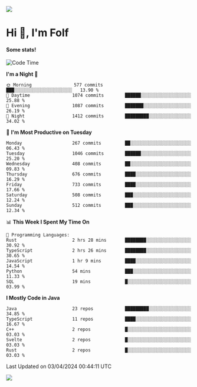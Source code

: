 <img src="https://komarev.com/ghpvc/?username=itsfolf"/>
<h1>Hi 👋, I'm Folf</h1>


#### Some stats!
<!--START_SECTION:waka-->
![Code Time](http://img.shields.io/badge/Code%20Time-2%2C176%20hrs%2013%20mins-blue)

**I'm a Night 🦉** 

```text
🌞 Morning                577 commits         ███░░░░░░░░░░░░░░░░░░░░░░   13.90 % 
🌆 Daytime                1074 commits        ██████░░░░░░░░░░░░░░░░░░░   25.88 % 
🌃 Evening                1087 commits        ███████░░░░░░░░░░░░░░░░░░   26.19 % 
🌙 Night                  1412 commits        █████████░░░░░░░░░░░░░░░░   34.02 % 
```
📅 **I'm Most Productive on Tuesday** 

```text
Monday                   267 commits         ██░░░░░░░░░░░░░░░░░░░░░░░   06.43 % 
Tuesday                  1046 commits        ██████░░░░░░░░░░░░░░░░░░░   25.20 % 
Wednesday                408 commits         ██░░░░░░░░░░░░░░░░░░░░░░░   09.83 % 
Thursday                 676 commits         ████░░░░░░░░░░░░░░░░░░░░░   16.29 % 
Friday                   733 commits         ████░░░░░░░░░░░░░░░░░░░░░   17.66 % 
Saturday                 508 commits         ███░░░░░░░░░░░░░░░░░░░░░░   12.24 % 
Sunday                   512 commits         ███░░░░░░░░░░░░░░░░░░░░░░   12.34 % 
```


📊 **This Week I Spent My Time On** 

```text
💬 Programming Languages: 
Rust                     2 hrs 28 mins       ████████░░░░░░░░░░░░░░░░░   30.92 % 
TypeScript               2 hrs 26 mins       ████████░░░░░░░░░░░░░░░░░   30.65 % 
JavaScript               1 hr 9 mins         ████░░░░░░░░░░░░░░░░░░░░░   14.54 % 
Python                   54 mins             ███░░░░░░░░░░░░░░░░░░░░░░   11.33 % 
SQL                      19 mins             █░░░░░░░░░░░░░░░░░░░░░░░░   03.99 % 
```

**I Mostly Code in Java** 

```text
Java                     23 repos            █████████░░░░░░░░░░░░░░░░   34.85 % 
TypeScript               11 repos            ████░░░░░░░░░░░░░░░░░░░░░   16.67 % 
C++                      2 repos             █░░░░░░░░░░░░░░░░░░░░░░░░   03.03 % 
Svelte                   2 repos             █░░░░░░░░░░░░░░░░░░░░░░░░   03.03 % 
Rust                     2 repos             █░░░░░░░░░░░░░░░░░░░░░░░░   03.03 % 
```




 Last Updated on 03/04/2024 00:44:11 UTC
<!--END_SECTION:waka-->
<a src="https://discord.com/users/1090088995976925305"><img src="https://lanyard-profile-readme.vercel.app/api/1090088995976925305"/></a></td> 
